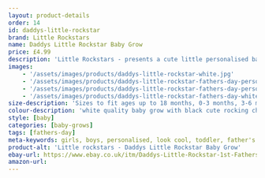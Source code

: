 ```yaml
---
layout: product-details
order: 14
id: daddys-little-rockstar
brand: Little Rockstars
name: Daddys Little Rockstar Baby Grow
price: £4.99
description: 'Little Rockstars - presents a cute little personalised baby grow with rocking character text for your little ones on Fathers day, and can be personalised with the name or message of your choice. Please contact seller at point of purchase with the details.'
images: 
    - '/assets/images/products/daddys-little-rockstar-white.jpg'
    - '/assets/images/products/daddys-little-rockstar-fathers-day-personalised-girl-white.jpg'
    - '/assets/images/products/daddys-little-rockstar-fathers-day-personalised-boy-white.jpg'
    - '/assets/images/products/daddys-little-rockstar-fathers-day-white.jpg'
size-description: 'Sizes to fit ages up to 18 months, 0-3 months, 3-6 months, 6-12 months and 12-18 months'
colour-description: 'white quality baby grow with black cute rocking character text in soft quality vinyl'
style: [baby]
categories: [baby-grows]
tags: [fathers-day] 
meta-keywords: girls, boys, personalised, look cool, toddler, father's day
product-alt: 'Little rockstars - Daddys Little Rockstar Baby Grow'
ebay-url: https://www.ebay.co.uk/itm/Daddys-Little-Rockstar-1st-Fathers-Day-Personalised-Baby-Grow-Bodysuit-Vest/313117902899?hash=item48e7480833:g:cDQAAOSwdzZe6R0Q
amazon-url: 
---
```

